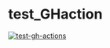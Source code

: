 # test_GHaction

[![test-gh-actions](https://github.com/ManonMartin/test_GHaction/workflows/test-gh-actions/badge.svg)](https://github.com/ManonMartin/test_GHaction/actions?query=workflow%3Atest-gh-actions)